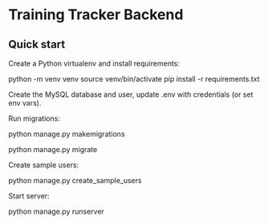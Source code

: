 # Training Tracker Backend
## Quick start
Create a Python virtualenv and install requirements:

python -m venv venv
source venv/bin/activate
pip install -r requirements.txt


Create the MySQL database and user, update .env with credentials (or set env vars).

Run migrations:

python manage.py makemigrations

python manage.py migrate


Create sample users:

python manage.py create_sample_users


Start server:

python manage.py runserver
